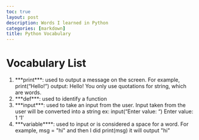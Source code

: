 ```yaml
---
toc: true
layout: post
description: Words I learned in Python
categories: [markdown]
title: Python Vocabulary
---
```


# Vocabulary List

<ol>
  <li>***print***: used to output a message on the screen. For example, print(“Hello!”) output: Hello! You only use quotations for string, which are words.</li>
  <li>***def***: used to identify a function</li>
  <li>***input***: used to take an input from the user. Input taken from the user will be converted into a string ex: input(“Enter value: “) Enter value: 1 ‘1’</li>
  <li>***variable****: used to input or is considered a space for a word. For example, msg = "hi" and then I did print(msg) it will output "hi"</li>
</ol>